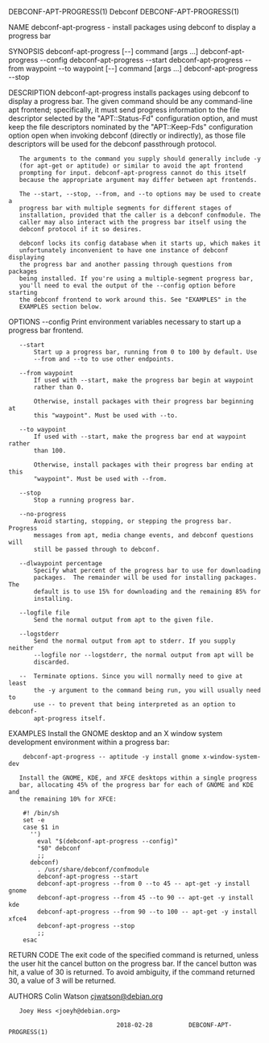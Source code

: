DEBCONF-APT-PROGRESS(1)            Debconf            DEBCONF-APT-PROGRESS(1)

NAME
       debconf-apt-progress - install packages using debconf to display a
       progress bar

SYNOPSIS
        debconf-apt-progress [--] command [args ...]
        debconf-apt-progress --config
        debconf-apt-progress --start
        debconf-apt-progress --from waypoint --to waypoint [--] command [args ...]
        debconf-apt-progress --stop

DESCRIPTION
       debconf-apt-progress installs packages using debconf to display a
       progress bar. The given command should be any command-line apt
       frontend; specifically, it must send progress information to the file
       descriptor selected by the "APT::Status-Fd" configuration option, and
       must keep the file descriptors nominated by the "APT::Keep-Fds"
       configuration option open when invoking debconf (directly or
       indirectly), as those file descriptors will be used for the debconf
       passthrough protocol.

       The arguments to the command you supply should generally include -y
       (for apt-get or aptitude) or similar to avoid the apt frontend
       prompting for input. debconf-apt-progress cannot do this itself
       because the appropriate argument may differ between apt frontends.

       The --start, --stop, --from, and --to options may be used to create a
       progress bar with multiple segments for different stages of
       installation, provided that the caller is a debconf confmodule. The
       caller may also interact with the progress bar itself using the
       debconf protocol if it so desires.

       debconf locks its config database when it starts up, which makes it
       unfortunately inconvenient to have one instance of debconf displaying
       the progress bar and another passing through questions from packages
       being installed. If you're using a multiple-segment progress bar,
       you'll need to eval the output of the --config option before starting
       the debconf frontend to work around this. See "EXAMPLES" in the
       EXAMPLES section below.

OPTIONS
       --config
           Print environment variables necessary to start up a progress bar
           frontend.

       --start
           Start up a progress bar, running from 0 to 100 by default. Use
           --from and --to to use other endpoints.

       --from waypoint
           If used with --start, make the progress bar begin at waypoint
           rather than 0.

           Otherwise, install packages with their progress bar beginning at
           this "waypoint". Must be used with --to.

       --to waypoint
           If used with --start, make the progress bar end at waypoint rather
           than 100.

           Otherwise, install packages with their progress bar ending at this
           "waypoint". Must be used with --from.

       --stop
           Stop a running progress bar.

       --no-progress
           Avoid starting, stopping, or stepping the progress bar. Progress
           messages from apt, media change events, and debconf questions will
           still be passed through to debconf.

       --dlwaypoint percentage
           Specify what percent of the progress bar to use for downloading
           packages.  The remainder will be used for installing packages. The
           default is to use 15% for downloading and the remaining 85% for
           installing.

       --logfile file
           Send the normal output from apt to the given file.

       --logstderr
           Send the normal output from apt to stderr. If you supply neither
           --logfile nor --logstderr, the normal output from apt will be
           discarded.

       --  Terminate options. Since you will normally need to give at least
           the -y argument to the command being run, you will usually need to
           use -- to prevent that being interpreted as an option to debconf-
           apt-progress itself.

EXAMPLES
       Install the GNOME desktop and an X window system development
       environment within a progress bar:

        debconf-apt-progress -- aptitude -y install gnome x-window-system-dev

       Install the GNOME, KDE, and XFCE desktops within a single progress
       bar, allocating 45% of the progress bar for each of GNOME and KDE and
       the remaining 10% for XFCE:

        #! /bin/sh
        set -e
        case $1 in
          '')
            eval "$(debconf-apt-progress --config)"
            "$0" debconf
            ;;
          debconf)
            . /usr/share/debconf/confmodule
            debconf-apt-progress --start
            debconf-apt-progress --from 0 --to 45 -- apt-get -y install gnome
            debconf-apt-progress --from 45 --to 90 -- apt-get -y install kde
            debconf-apt-progress --from 90 --to 100 -- apt-get -y install xfce4
            debconf-apt-progress --stop
            ;;
        esac

RETURN CODE
       The exit code of the specified command is returned, unless the user
       hit the cancel button on the progress bar. If the cancel button was
       hit, a value of 30 is returned. To avoid ambiguity, if the command
       returned 30, a value of 3 will be returned.

AUTHORS
       Colin Watson <cjwatson@debian.org>

       Joey Hess <joeyh@debian.org>

                                  2018-02-28          DEBCONF-APT-PROGRESS(1)
